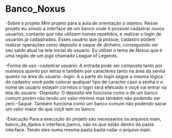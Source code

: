 # Banco_Noxus
-Sobre o projeto
    Mini projeto para a aula de orientação a objetos. Nesse projeto eu simulo a interface de um banco
  onde é possivel cadastrar novos usuarios, contanto que não utilizem nomes repetidos, e realizar o
  login de usuarios já cadastrados. Esses usuário que já possue, cadastro podem realizar operações 
  como depósito e saque de dinheiro, conseguindo ver seu saldo atual na tela inicial do usuario. Eu 
  utilizei o tema de Noxus que é uma região de um jogo chamado League of Legends.

-Forma de uso
  -cadastrar usuario: A entrada pode ser composta tanto por numeros quanto por letras e também por caracteres
  tanto na área da senha quanto na área do usuario
  -login: A a parte do login segue a mesma lógica do cadastro você pode colocar qualquer tipo de caracter caso
    a senha e o nome de usuário estejam corretos o login será efetuado e voçê vai entrar na tela do usuario
  -Depósito: O depósito ele funciona como o de um banco comum porém não tendo um valor minimo mas também não podendo 
    ser zero
  -Saque: Também funciona como um banco comum não podendo sacar um valor maior do que voçê tem no banco

-Execução 
  Para a execução do projeto são necessarios os arquivos main, banco_de_dados e interface_banco, não os que estão dentro da pasta interface. Tendo eles numa mesma pasta basta rodar o arquivo main.
